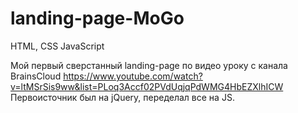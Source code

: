 # landing-page-MoGo

HTML, CSS JavaScript

Мой первый сверстанный landing-page по видео уроку с канала BrainsCloud https://www.youtube.com/watch?v=ltMSrSis9ww&list=PLoq3Accf02PVdUqjqPdWMG4HbEZXlhICW Первоисточник был на jQuery, переделал все на JS.

